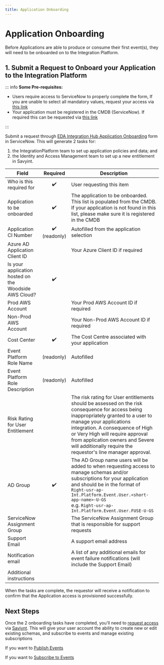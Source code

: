 ```yaml
---
title: Application Onboarding
---
```


# Application Onboarding

Before Applications are able to produce or consume their first event(s), they will need to be onboarded on to the Integration Platform.

## 1. Submit a Request to Onboard your Application to the Integration Platform

::: info
**Some Pre-requisites:**

-   Users require access to ServiceNow to properly complete the form, If you are unable to select all mandatory values, request your access via [this link](https://woodside.service-now.com/sp?id=sc_cat_item&sys_id=9c572c908776e510dd888407dabb3577)
-   Your application must be registered in the CMDB (ServiceNow). If required this can be requested via [this link](https://woodside.service-now.com/sp?id=sc_cat_item&sys_id=c9c264bedbf85090b6f3401d34961914)

:::

Submit a request through [EDA Integration Hub Application Onboarding](https://woodside.service-now.com/sp?id=sc_cat_item&sys_id=719a840fdbc89d10b6f3401d34961907) form in ServiceNow. This will generate 2 tasks for:

1.  the IntegrationPlatform team to set up application policies and data; and
2.  the Identity and Access Management team to set up a new entitlement in Savyint.

| Field                                                 |           Required            | Description                                                                                                                                                                                                                                                                                                                               |
| ----------------------------------------------------- | :---------------------------: | ----------------------------------------------------------------------------------------------------------------------------------------------------------------------------------------------------------------------------------------------------------------------------------------------------------------------------------------- |
| Who is this required for                              |      :heavy_check_mark:       | User requesting this item                                                                                                                                                                                                                                                                                                                 |
| Application to be onboarded                           |      :heavy_check_mark:       | The application to be onboarded. This list is populated from the CMDB. If your application is not found in this list, please make sure it is registered in the CMDB                                                                                                                                                                       |
| Application CI Number                                 | :heavy_check_mark: (readonly) | Autofilled from the application selection                                                                                                                                                                                                                                                                                                 |
| Azure AD Application Client ID                        |                               | Your Azure Client ID if required                                                                                                                                                                                                                                                                                                          |
| Is your application hosted on the Woodside AWS Cloud? |      :heavy_check_mark:       |                                                                                                                                                                                                                                                                                                                                           |
| Prod AWS Account                                      |                               | Your Prod AWS Account ID if required                                                                                                                                                                                                                                                                                                      |
| Non-Prod AWS Account                                  |                               | Your Non-Prod AWS Account ID if required                                                                                                                                                                                                                                                                                                  |
| Cost Center                                           |      :heavy_check_mark:       | The Cost Centre associated with your application                                                                                                                                                                                                                                                                                          |
| Event Platform Role Name                              |          (readonly)           | Autofilled                                                                                                                                                                                                                                                                                                                                |
| Event Platform Role Description                       |          (readonly)           | Autofilled                                                                                                                                                                                                                                                                                                                                |
| Risk Rating for User Entitlement                      |                               | The risk rating for User entitlements should be assessed on the risk consequence for access being inappropriately granted to a user to manage your applications integration. A consequence of High or Very High will require approval from application owners and Severe will additionally require the requestor's line manager approval. |
| AD Group                                              |      :heavy_check_mark:       | The AD Group name users will be added to when requesting access to manage schemas and/or subscriptions for your application and should be in the format of <br>`Right-usr-ap-Int.Platform.Event.User.<short-app-name>-U-GS` <br>e.g. `Right-usr-ap-Int.Platform.Event.User.FUSE-U-GS`                                                     |
| ServiceNow Assignment Group                           |                               | The ServiceNow Assignment Group that is responsible for support requests                                                                                                                                                                                                                                                                  |
| Support Email                                         |                               | A support email address                                                                                                                                                                                                                                                                                                                   |
| Notification email                                    |                               | A list of any additional emails for event failure notifications (will include the Support Email)                                                                                                                                                                                                                                          |
| Additional instructions                               |                               |                                                                                                                                                                                                                                                                                                                                           |

When the tasks are complete, the requestor will receive a notification to confirm that the Application access is provisioned successfully.

## Next Steps

Once the 2 onboarding tasks have completed, you'll need to [request access](./requesting-access) via [Saviynt](https://ssm-saviyntcloud.woodside.com.au/ECM/workflowmanagement/requesthome?menu=1). This will give your user account the ability to create new or edit existing schemas, and subscribe to events and manage existing subscriptions

If you want to [Publish Events](../for-producers/producer-applications)

If you want to [Subscribe to Events](../for-consumers/consumer-applications)
